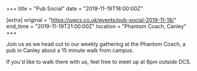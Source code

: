 +++
title = "Pub Social"
date = "2019-11-19T18:00:00Z"

[extra]
original = "https://uwcs.co.uk/events/pub-social-2019-11-18/"    
end_time = "2019-11-19T21:00:00Z"
location = "Phantom Coach, Canley"
+++

Join us as we head out to our weekly gathering at the Phantom Coach, a pub in Canley about a 15 minute walk from campus.

If you'd like to walk there with us, feel free to meet up at 6pm outside DCS.

